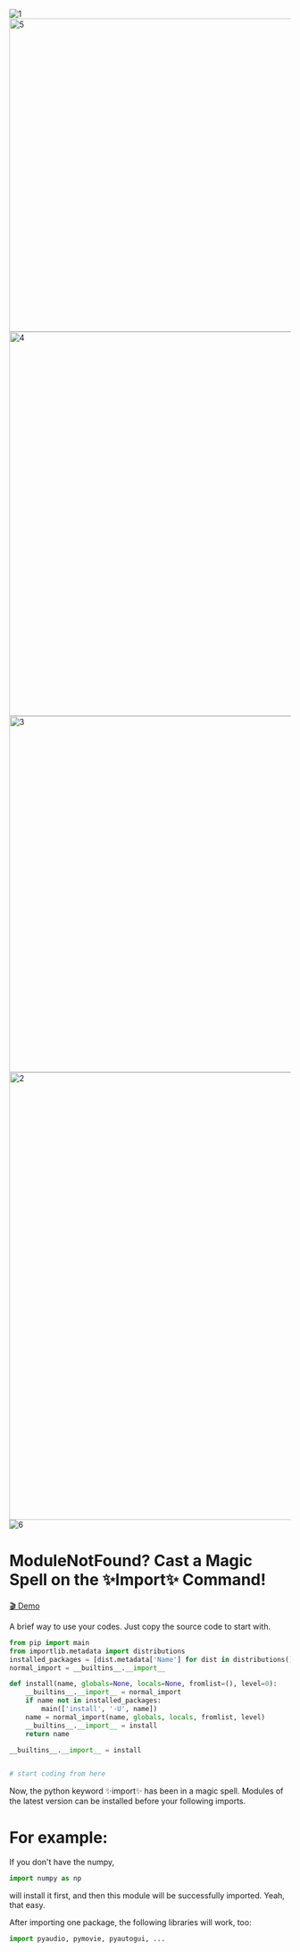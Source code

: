 
![1](https://github.com/user-attachments/assets/d97396b8-331a-4786-8336-739aaf4cedb8)
<img width="1200" height="560" alt="5" src="https://github.com/user-attachments/assets/2910f9d0-9e77-4b6e-94ac-d725a72f2b3f" />
<img width="1200" height="687" alt="4" src="https://github.com/user-attachments/assets/2d3bd03a-9116-49f5-a452-3ffc6afcab0e" />
<img width="1200" height="637" alt="3" src="https://github.com/user-attachments/assets/5e66a87f-a347-426d-90c3-513ad609028a" />
<img width="841" height="800" alt="2" src="https://github.com/user-attachments/assets/1b6d8f98-4651-46c6-aaba-d0f009473686" />
![6](https://github.com/user-attachments/assets/e5aede02-95e4-4c9d-b8ea-745ba462b276)


# ModuleNotFound? Cast a Magic Spell on the ✨Import✨ Command!
[🎬 Demo](https://github.com/Magic-Abracadabra/magic-import/blob/main/Demo.mp4)

A brief way to use your codes. Just copy the source code to start with.
```python
from pip import main
from importlib.metadata import distributions
installed_packages = [dist.metadata['Name'] for dist in distributions()]
normal_import = __builtins__.__import__

def install(name, globals=None, locals=None, fromlist=(), level=0):
	__builtins__.__import__ = normal_import
	if name not in installed_packages:
		main(['install', '-U', name])
	name = normal_import(name, globals, locals, fromlist, level)
	__builtins__.__import__ = install
	return name

__builtins__.__import__ = install


# start coding from here
```
Now, the python keyword ✨import✨ has been in a magic spell. Modules of the latest version can be installed before your following imports.

# For example:

If you don't have the numpy,
```python
import numpy as np
```
will install it first, and then this module will be successfully imported. Yeah, that easy.

After importing one package, the following libraries will work, too:
```python
import pyaudio, pymovie, pyautogui, ...
```
